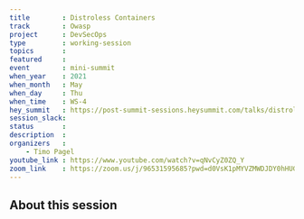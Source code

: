 ```yaml
---
title        : Distroless Containers
track        : Owasp
project      : DevSecOps
type         : working-session
topics       :
featured     :
event        : mini-summit
when_year    : 2021
when_month   : May
when_day     : Thu
when_time    : WS-4
hey_summit   : https://post-summit-sessions.heysummit.com/talks/distroless-containers/
session_slack:
status       : 
description  :
organizers   :
    - Timo Pagel
youtube_link : https://www.youtube.com/watch?v=qNvCyZ0ZQ_Y
zoom_link    : https://zoom.us/j/96531595685?pwd=d0VsK1pMYVZMWDJDY0hHUGN5Nlhpdz09
---
```


## About this session
